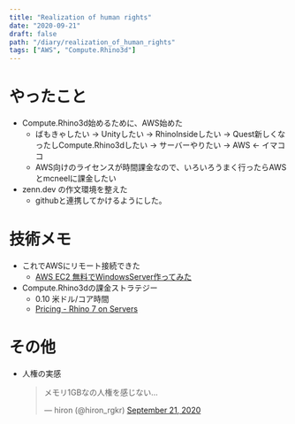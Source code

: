 ```yaml
---
title: "Realization of human rights"
date: "2020-09-21"
draft: false
path: "/diary/realization_of_human_rights"
tags: ["AWS", "Compute.Rhino3d"]
---
```


# やったこと

+ Compute.Rhino3d始めるために、AWS始めた
  + ばもきゃしたい → Unityしたい → RhinoInsideしたい → Quest新しくなったしCompute.Rhino3dしたい → サーバーやりたい → AWS ← イマココ
  + AWS向けのライセンスが時間課金なので、いろいろうまく行ったらAWSとmcneelに課金したい
+ zenn.dev の作文環境を整えた
  + githubと連携してかけるようにした。

# 技術メモ

+ これでAWSにリモート接続できた
  + [AWS EC2 無料でWindowsServer作ってみた](https://www.acrovision.jp/service/aws/?p=670)
+ Compute.Rhino3dの課金ストラテジー
  + 0.10 米ドル/コア時間
  + [Pricing - Rhino 7 on Servers](https://www.rhino3d.com/compute-pricing)

# その他

+ 人権の実感
  <blockquote class="twitter-tweet"><p lang="ja" dir="ltr">メモリ1GBなの人権を感じない…</p>&mdash; hiron (@hiron_rgkr) <a href="https://twitter.com/hiron_rgkr/status/1307997230666674177?ref_src=twsrc%5Etfw">September 21, 2020</a></blockquote> <script async src="https://platform.twitter.com/widgets.js" charset="utf-8"></script>
